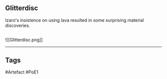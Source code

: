 ## Glitterdisc
Izaro's insistence on using lava
resulted in some surprising material discoveries.
##
![[Glitterdisc.png]]

---
## Tags
#Artefact
#PoE1